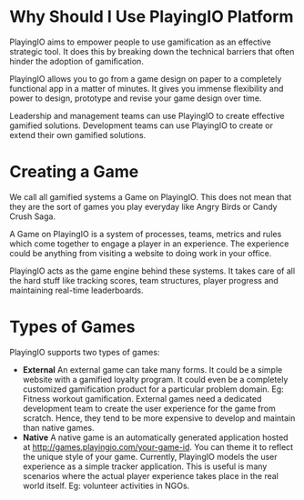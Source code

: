 # Why Should I Use PlayingIO Platform

PlayingIO aims to empower people to use gamification as an effective strategic tool. It does this by breaking down the technical barriers that often hinder the adoption of gamification.

PlayingIO allows you to go from a game design on paper to a completely functional app in a matter of minutes. It gives you immense flexibility and power to design, prototype and revise your game design over time.

Leadership and management teams can use PlayingIO to create effective gamified solutions. Development teams can use PlayingIO to create or extend their own gamified solutions.

# Creating a Game

We call all gamified systems a Game on PlayingIO. This does not mean that they are the sort of games you play everyday like Angry Birds or Candy Crush Saga.

A Game on PlayingIO is a system of processes, teams, metrics and rules which come together to engage a player in an experience. The experience could be anything from visiting a website to doing work in your office.

PlayingIO acts as the game engine behind these systems. It takes care of all the hard stuff like tracking scores, team structures, player progress and maintaining real-time leaderboards.

# Types of Games

PlayingIO supports two types of games:

* **External** An external game can take many forms. It could be a simple website with a gamified loyalty program. It could even be a completely customized gamification product for a particular problem domain. Eg: Fitness workout gamification. External games need a dedicated development team to create the user experience for the game from scratch. Hence, they tend to be more expensive to develop and maintain than native games.
* **Native** A native game is an automatically generated application hosted at http://games.playingio.com/your-game-id. You can theme it to reflect the unique style of your game. Currently, PlayingIO models the user experience as a simple tracker application. This is useful is many scenarios where the actual player experience takes place in the real world itself. Eg: volunteer activities in NGOs.
